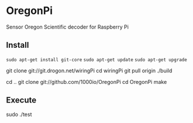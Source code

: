 OregonPi
========

Sensor Oregon Scientific decoder for Raspberry Pi


Install
-------

```sudo apt-get install git-core```
```sudo apt-get update```
```sudo apt-get upgrade```

git clone git://git.drogon.net/wiringPi
cd wiringPi
git pull origin
./build

cd ..
git clone git://github.com/1000io/OregonPi
cd OregonPi
make

Execute
-------

sudo ./test


